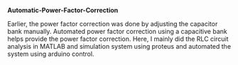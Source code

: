 **Automatic-Power-Factor-Correction**

Earlier, the power factor correction was done by adjusting the capacitor bank manually. 
Automated power factor correction using a capacitive bank helps provide the power factor correction. 
Here, I mainly did the RLC circuit analysis in MATLAB and simulation system using proteus and automated the system using arduino control. 
